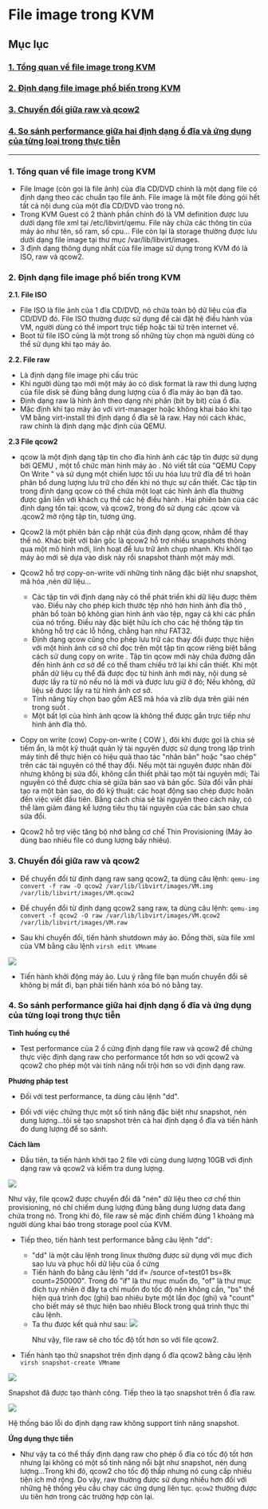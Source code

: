 # File image trong KVM

## Mục lục

### [1. Tổng quan về file image trong KVM](#tong-quan)

### [2. Định dạng file image phổ biến trong KVM](#image)

### [3. Chuyển đổi giữa raw và qcow2](#chuyen-doi)

### [4. So sánh performance giữa hai định dạng ổ đĩa và ứng dụng của từng loại trong thực tiễn](#so-sanh)


---

### <a name = "tong-quan"> 1. Tổng quan về file image trong KVM </a>

- File Image (còn gọi là file ảnh) của đĩa CD/DVD chính là một dạng file có định dạng theo các chuẩn tạo file ảnh. File image  là một file đóng gói hết tất cả nội dung của một đĩa CD/DVD vào trong nó.
- Trong KVM Guest có 2 thành phần chính đó là VM definition được lưu dưới dạng file xml tại /etc/libvirt/qemu. File này chứa các thông tin của máy ảo như tên, số ram, số cpu... File còn lại là storage thường được lưu dưới dạng file image tại thư mục /var/lib/libvirt/images.
- 3 định dạng thông dụng nhất của file image sử dụng trong KVM đó là ISO, raw và qcow2.

### <a name ="image"> 2. Định dạng file image phổ biến trong KVM </a>

**2.1. File ISO**

- File ISO là file ảnh của 1 đĩa CD/DVD, nó chứa toàn bộ dữ liệu của đĩa CD/DVD đó. File ISO thường được sử dụng để cài đặt hệ điều hành vủa VM, người dùng có thể import trực tiếp hoặc tải từ trên internet về.
- Boot từ file ISO cũng là một trong số những tùy chọn mà người dùng có thể sử dụng khi tạo máy ảo.


**2.2. File raw**

- Là định dạng file image phi cấu trúc
- Khi người dùng tạo mới một máy ảo có disk format là raw thì dung lượng của file disk sẽ đúng bằng dung lượng của ổ đĩa máy ảo bạn đã tạo.
- Định dạng raw là hình ảnh theo dạng nhị phân (bit by bit) của ổ đĩa.
- Mặc định khi tạo máy ảo với virt-manager hoặc không khai báo khi tạo VM bằng virt-install thì định dạng ổ đĩa sẽ là raw. Hay nói cách khác, raw chính là định dạng mặc định của QEMU.

**2.3 File qcow2**

- qcow là một định dạng tập tin cho đĩa hình ảnh các tập tin được sử dụng bởi QEMU , một tổ chức màn hình máy ảo . Nó viết tắt của "QEMU Copy On Write " và sử dụng một chiến lược tối ưu hóa lưu trữ đĩa để trì hoãn phân bổ dung lượng lưu trữ cho đến khi nó thực sự cần thiết. Các tập tin trong định dạng qcow có thể chứa một loạt các hình ảnh đĩa thường được gắn liền với khách cụ thể các hệ điều hành . Hai phiên bản của các định dạng tồn tại: qcow, và qcow2, trong đó sử dụng các .qcow và .qcow2 mở rộng tập tin, tương ứng.
- Qcow2 là một phiên bản cập nhật của định dạng qcow, nhằm để thay thế nó. Khác biệt với bản gốc là qcow2 hỗ trợ nhiều snapshots thông qua một mô hình mới, linh hoạt để lưu trữ ảnh chụp nhanh. Khi khởi tạo máy ảo mới sẽ dựa vào disk này rồi snapshot thành một máy mới.
- Qcow2 hỗ trợ copy-on-write với những tính năng đặc biệt như snapshot, mã hóa ,nén dữ liệu...
  <ul>
  <li>Các tập tin với định dạng này có thể phát triển khi dữ liệu được thêm vào. Điều này cho phép kích thước tệp nhỏ hơn hình ảnh đĩa thô , phân bổ toàn bộ không gian hình ảnh vào tệp, ngay cả khi các phần của nó trống. Điều này đặc biệt hữu ích cho các hệ thống tập tin không hỗ trợ các lỗ hổng, chẳng hạn như FAT32.</li>
  <li>Định dạng qcow cũng cho phép lưu trữ các thay đổi được thực hiện với một hình ảnh cơ sở chỉ đọc trên một tập tin qcow riêng biệt bằng cách sử dung copy on write . Tập tin qcow mới này chứa đường dẫn đến hình ảnh cơ sở để có thể tham chiếu trở lại khi cần thiết. Khi một phần dữ liệu cụ thể đã được đọc từ hình ảnh mới này, nội dung sẽ được lấy ra từ nó nếu nó là mới và được lưu giữ ở đó; Nếu không, dữ liệu sẽ được lấy ra từ hình ảnh cơ sở.</li>
  <li>Tính năng tùy chọn bao gồm AES mã hóa và zlib dựa trên giải nén trong suốt .</li>
  <li>Một bất lợi của hình ảnh qcow là không thể được gắn trực tiếp như hình ảnh đĩa thô.</li>
  </ul>

- Copy on write (cow)
  Copy-on-write ( COW ), đôi khi được gọi là chia sẻ tiềm ẩn, là một kỹ thuật quản lý tài nguyên được sử dụng trong lập trình máy tính để thực hiện có hiệu quả thao tác "nhân bản" hoặc "sao chép" trên các tài nguyên có thể thay đổi. Nếu một tài nguyên được nhân đôi nhưng không bị sửa đổi, không cần thiết phải tạo một tài nguyên mới; Tài nguyên có thể được chia sẻ giữa bản sao và bản gốc. Sửa đổi vẫn phải tạo ra một bản sao, do đó kỹ thuật: các hoạt động sao chép được hoãn đến việc viết đầu tiên. Bằng cách chia sẻ tài nguyên theo cách này, có thể làm giảm đáng kể lượng tiêu thụ tài nguyên của các bản sao chưa sửa đổi.

- Qcow2 hỗ trợ việc tăng bộ nhớ bằng cơ chế Thin Provisioning (Máy ảo dùng bao nhiêu file có dung lượng bấy nhiêu). 

### <a name ="chuyen-doi"> 3. Chuyển đổi giữa raw và qcow2 </a>


- Để chuyển đổi từ định dạng raw sang qcow2, ta dùng câu lệnh: 
  `qemu-img convert -f raw -O qcow2 /var/lib/libvirt/images/VM.img /var/lib/libvirt/images/VM.qcow2`
  
- Để chuyển đổi từ định dạng qcow2 sang raw, ta dùng câu lệnh: 
  `qemu-img convert -f qcow2 -O raw /var/lib/libvirt/images/VM.qcow2 /var/lib/libvirt/images/VM.raw`
  

- Sau khi chuyển đổi, tiến hành shutdown máy ảo. Đồng thời, sửa file xml của VM bằng câu lệnh `virsh edit VMname`

<img src="http://i.imgur.com/MW1I0IG.png">

- Tiến hành khởi động máy ảo. Lưu ý rằng file bạn muốn chuyển đổi sẽ không bị mất đi, bạn phải tiến hành xóa bỏ nó bằng tay.


### <a name = "so-sanh"> 4. So sánh performance giữa hai định dạng ổ đĩa và ứng dụng của từng loại trong thực tiễn </a>

**Tình huống cụ thể**

- Test performance của 2 ổ cứng định dạng file raw và qcow2 để chứng thực việc định dạng raw cho performance tốt hơn so với qcow2 và qcow2 cho phép một vài tính năng nổi trội hơn so với định dạng raw.

**Phương pháp test**

- Đối với test performance, ta dùng câu lệnh "dd".

- Đối với việc chứng thực một số tính năng đặc biệt như snapshot, nén dung lượng...tôi sẽ tạo snapshot trên cả hai định dạng ổ đĩa và tiến hành đo dung lượng để so sánh.

**Cách làm**

- Đầu tiên, ta tiến hành khởi tạo 2 file với cùng dung lượng 10GB với định dạng raw và qcow2 và kiểm tra dung lượng.

<img src = "http://i.imgur.com/1cHyGlw.png">

Như vậy, file qcow2 được chuyển đổi đã "nén" dữ liệu theo cơ chế thin provisioning, nó chỉ chiếm dung lượng đúng bằng dung lượng data đang chứa trong nó. Trong khi đó, file raw sẽ mặc định chiếm đúng 1 khoảng mà người dùng khai báo trong storage pool của KVM.

- Tiếp theo, tiến hành test performance bằng câu lệnh "dd":
  <ul>
  <li>"dd" là một câu lệnh trong linux thường được sử dụng với mục đích sao lưu và phục hồi dữ liệu của ổ cứng</li>
  <li>Tiến hành đo bằng câu lệnh "dd if= /source of=test01 bs=8k count=250000". Trong đó "if" là thư mục muốn đo, "of" là thư mục đích tuy nhiên ở đây ta chỉ muốn đo tốc độ nên không cần, "bs" thể hiện quá trình đọc (ghi) bao nhiêu byte một lần đọc (ghi) và "count" cho biết máy sẽ thực hiện bao nhiêu Block trong quá trình thực thi câu lệnh.</li>
  
  <li>Ta thu được kết quả như sau:
  
  
  <img src ="http://i.imgur.com/LXF3L0E.png">
  
  
  Như vậy, file raw sẽ cho tốc độ tốt hơn so với file qcow2.
  
  
  </li>
  
  </ul>
  
- Tiến hành tạo thử snapshot trên định dạng ổ đĩa qcow2 bằng câu lệnh `virsh snapshot-create VMname`

<img src="http://i.imgur.com/8XMZCSy.png">

Snapshot đã được tạo thành công.
Tiếp theo là tạo snapshot trên ổ đĩa raw.

<img src="http://i.imgur.com/dar3WUU.png">

Hệ thống báo lỗi do định dạng raw không support tính năng snapshot.

**Ứng dụng thực tiễn**

- Như vậy ta có thể thấy định dạng raw cho phép ổ đĩa có tốc độ tốt hơn nhưng lại không có một số tính năng nổi bật như snapshot, nén dung lượng...Trong khi đó, qcow2 cho tốc độ thấp nhưng nó cung cấp nhiều tiện ích mở rộng. Do vậy, raw thường được sử dụng nhiều hơn đối với những hệ thống yêu cầu chạy các ứng dụng liên tục. `qcow2` thường được ưu tiên hơn trong các trường hợp còn lại.
